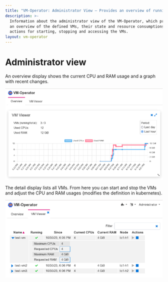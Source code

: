 ```yaml
---
title: "VM-Operator: Administrator View — Provides an overview of running VMs"
description: >-
  Information about the administrator view of the VM-Operator, which provides
  an overview of the defined VMs, their state and resource consumptions and
  actions for starting, stopping and accessing the VMs.
layout: vm-operator
---
```


# Administrator view

An overview display shows the current CPU and RAM usage and a graph
with recent changes.

![VM-Operator GUI](VM-Operator-GUI-preview.png)

The detail display lists all VMs. From here you can start and stop
the VMs and adjust the CPU and RAM usages (modifies the definition
in kubernetes).

![VM-Operator GUI](VM-Operator-GUI-view.png)
